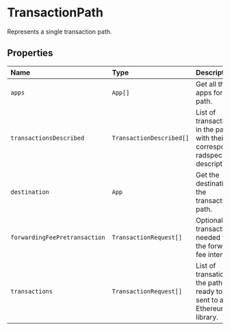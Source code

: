 # TransactionPath

Represents a single transaction path.

## Properties

| Name                          | Type                     | Description                                                                    |
| :---------------------------- | :----------------------- | :----------------------------------------------------------------------------- |
| `apps`                        | `App[]`                  | Get all the apps for the path.                                                 |
| `transactionsDescribed`       | `TransactionDescribed[]` | List of transactions in the path with their corresponding radspec description. |
| `destination`                 | `App`                    | Get the destination of the transactions path.                                  |
| `forwardingFeePretransaction` | `TransactionRequest[]`   | Optional pre-transaction, needed with the forwarder fee interface.             |
| `transactions`                | `TransactionRequest[]`   | List of transations in the path, ready to be sent to an Ethereum library.      |
